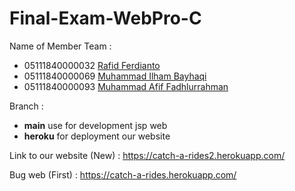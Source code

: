 # Final-Exam-WebPro-C

Name of Member Team :
- 05111840000032 [Rafid Ferdianto](https://github.com/raferto)
- 05111840000069 [Muhammad Ilham Bayhaqi](https://github.com/ilhambayhaqi)
- 05111840000093 [Muhammad Afif Fadhlurrahman](https://github.com/afiffadhlurrahman)

Branch :
  - **main** use for development jsp web
  - **heroku** for deployment our website
  
Link to our website (New) : https://catch-a-rides2.herokuapp.com/

Bug web (First) : https://catch-a-rides.herokuapp.com/
